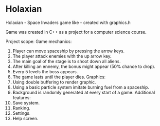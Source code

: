 # Holaxian
Holaxian - Space Invaders game like - created with graphics.h

Game was created in C++ as a project for a computer science course.

Project scope:
Game mechanics:
1. Player can move spaceship by pressing the arrow keys.
2. The player attack enemies with the up arrow key.
3. The main goal of the stage is to shoot down all aliens.
4. After killing an ennemy, the bonus might appear (50% chance to drop).
5. Every 5 levels the boss appears.
6. The game lasts until the player dies.
Graphics:
1. Using double buffering to render graphic.
2. Using a basic particle system imitate burning fuel from a spaceship.
3. Background is randomly generated at every start of a game.
Additional features:
1. Save system.
2. Ranking.
3. Settings.
4. Help screen.
